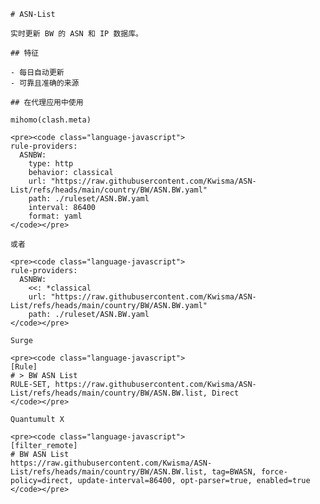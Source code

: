 
    # ASN-List
    
    实时更新 BW 的 ASN 和 IP 数据库。
    
    ## 特征
    
    - 每日自动更新
    - 可靠且准确的来源
    
    ## 在代理应用中使用
    
    mihomo(clash.meta)
   
    <pre><code class="language-javascript">
    rule-providers:
      ASNBW:
        type: http
        behavior: classical
        url: "https://raw.githubusercontent.com/Kwisma/ASN-List/refs/heads/main/country/BW/ASN.BW.yaml"
        path: ./ruleset/ASN.BW.yaml
        interval: 86400
        format: yaml
    </code></pre>

    或者

    <pre><code class="language-javascript">
    rule-providers:
      ASNBW:
        <<: *classical
        url: "https://raw.githubusercontent.com/Kwisma/ASN-List/refs/heads/main/country/BW/ASN.BW.yaml"
        path: ./ruleset/ASN.BW.yaml
    </code></pre>
    
    Surge
    
    <pre><code class="language-javascript">
    [Rule]
    # > BW ASN List
    RULE-SET, https://raw.githubusercontent.com/Kwisma/ASN-List/refs/heads/main/country/BW/ASN.BW.list, Direct
    </code></pre>
    
    Quantumult X
    
    <pre><code class="language-javascript">
    [filter_remote]
    # BW ASN List
    https://raw.githubusercontent.com/Kwisma/ASN-List/refs/heads/main/country/BW/ASN.BW.list, tag=BWASN, force-policy=direct, update-interval=86400, opt-parser=true, enabled=true
    </code></pre>
    
